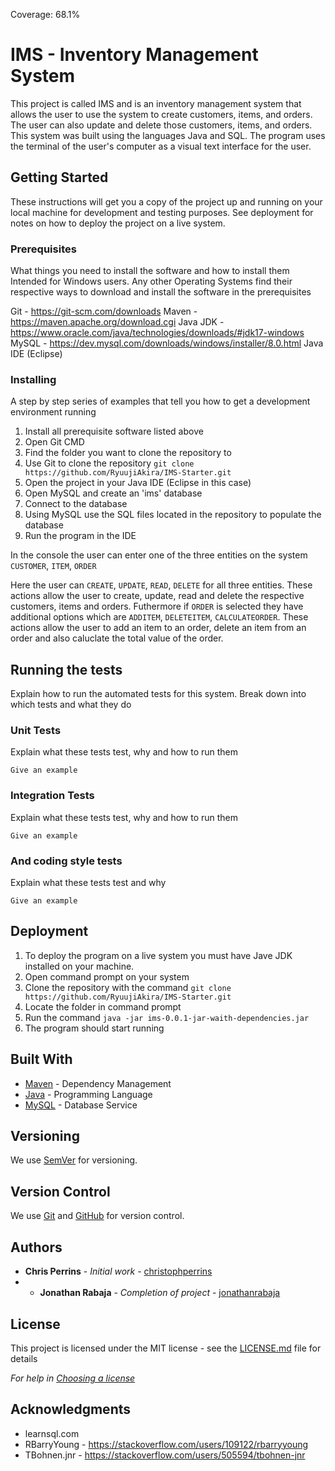 Coverage: 68.1%
# IMS - Inventory Management System

This project is called IMS and is an inventory management system that allows the user to use the system to create customers, items, and orders. The user can also update and
delete those customers, items, and orders. This system was built using the languages Java and SQL. The program uses the terminal of the user's computer as a visual text
interface for the user.

## Getting Started

These instructions will get you a copy of the project up and running on your local machine for development and testing purposes. See deployment for notes on how to deploy the project on a live system.

### Prerequisites

What things you need to install the software and how to install them
Intended for Windows users. Any other Operating Systems find their respective ways to download and install the software in the prerequisites

Git - https://git-scm.com/downloads
Maven - https://maven.apache.org/download.cgi
Java JDK - https://www.oracle.com/java/technologies/downloads/#jdk17-windows
MySQL - https://dev.mysql.com/downloads/windows/installer/8.0.html
Java IDE (Eclipse)


### Installing

A step by step series of examples that tell you how to get a development environment running

1. Install all prerequisite software listed above
2. Open Git CMD 
3. Find the folder you want to clone the repository to
4. Use Git to clone the repository `git clone https://github.com/RyuujiAkira/IMS-Starter.git`
5. Open the project in your Java IDE (Eclipse in this case)
6. Open MySQL and create an 'ims' database
7. Connect to the database
8. Using MySQL use the SQL files located in the repository to populate the database
9. Run the program in the IDE


In the console the user can enter one of the three entities on the system `CUSTOMER`, `ITEM`, `ORDER`

Here the user can `CREATE`, `UPDATE`, `READ`, `DELETE` for all three entities. These actions allow the user to create, update, read and delete the respective customers, items and orders. Futhermore if `ORDER` is selected they have additional options which are `ADDITEM`, `DELETEITEM`, `CALCULATEORDER`. These actions allow the user to add an item to an order, delete an item from an order and also caluclate the total value of the order. 

## Running the tests

Explain how to run the automated tests for this system. Break down into which tests and what they do

### Unit Tests 

Explain what these tests test, why and how to run them

```
Give an example
```

### Integration Tests 
Explain what these tests test, why and how to run them

```
Give an example
```

### And coding style tests

Explain what these tests test and why

```
Give an example
```

## Deployment

1. To deploy the program on a live system you must have Jave JDK installed on your machine. 
2. Open command prompt on your system
3. Clone the repository with the command `git clone https://github.com/RyuujiAkira/IMS-Starter.git`
4. Locate the folder in command prompt
5. Run the command ``` java -jar ims-0.0.1-jar-waith-dependencies.jar ```
6. The program should start running 

## Built With

* [Maven](https://maven.apache.org/) - Dependency Management
* [Java](https://www.java.com/en/) - Programming Language
* [MySQL](https://www.mysql.com/) - Database Service

## Versioning

We use [SemVer](http://semver.org/) for versioning.

## Version Control

We use [Git](https://git-scm.com/) and [GitHub](https://github.com/) for version control.

## Authors

* **Chris Perrins** - *Initial work* - [christophperrins](https://github.com/christophperrins)
* * **Jonathan Rabaja** - *Completion of project* - [jonathanrabaja](https://github.com/ryuujiakira)

## License

This project is licensed under the MIT license - see the [LICENSE.md](LICENSE.md) file for details 

*For help in [Choosing a license](https://choosealicense.com/)*

## Acknowledgments

* learnsql.com
* RBarryYoung - https://stackoverflow.com/users/109122/rbarryyoung
* TBohnen.jnr - https://stackoverflow.com/users/505594/tbohnen-jnr

